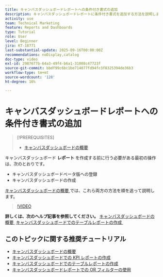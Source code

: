 ```yaml
---
title: キャンバスダッシュボードレポートへの条件付き書式の追加
description: キャンバスダッシュボードレポートに条件付き書式を追加する方法を説明します。
activity: use
team: Technical Marketing
feature: Reports and Dashboards
type: Tutorial
role: User
level: Beginner
jira: KT-18771
last-substantial-update: 2025-09-16T00:00:00Z
recommendations: noDisplay,catalog
doc-type: video
exl-id: 2987677b-64a3-49f4-b6a1-31008c47723f
source-git-commit: bbdf99c6bc1be714077fd94fc3f8325394de36b3
workflow-type: tm+mt
source-wordcount: '128'
ht-degree: 16%

---
```


# キャンバスダッシュボードレポートへの条件付き書式の追加

>[!PREREQUISITES]
>
>* [キャンバスダッシュボードの概要](/help/reporting/canvas-dashboards/introduction-to-canvas-dashboards.md)

キャンバスダッシュボード **レポート** を作成する前に行う必要がある最初の操作は、次のとおりです。

* キャンバスダッシュボードベータ版への登録
* キャンバスダッシュボードの作成

[&#x200B; キャンバスダッシュボードの概要 &#x200B;](/help/reporting/canvas-dashboards/introduction-to-canvas-dashboards.md) では、これら両方の方法を順を追って説明します。

>[!VIDEO](https://video.tv.adobe.com/v/3474976/?quality=12&learn=on&enablevpops=1&captions=jpn)

**詳しくは、次のヘルプ記事を参照してください。**
[&#x200B; キャンバスダッシュボードの概要 &#x200B;](https://experienceleague.adobe.com/ja/docs/workfront/using/reporting/canvas-dashboards/canvas-dashboards-overview)
[&#x200B; キャンバスダッシュボードでのテーブルレポートの作成 &#x200B;](https://experienceleague.adobe.com/ja/docs/workfront/using/reporting/canvas-dashboards/add-reports/build-table-report)

## このトピックに関する推奨チュートリアル

* [キャンバスダッシュボードの概要](/help/reporting/canvas-dashboards/introduction-to-canvas-dashboards.md)
* [キャンバスダッシュボードでの KPI レポートの作成](/help/reporting/canvas-dashboards/create-a-kpi-report-on-a-canvas-dashboard.md)
* [キャンバスダッシュボードでのテーブルレポートの作成](/help/reporting/canvas-dashboards/create-a-table-report-on-a-canvas-dashboard.md)
* [キャンバスダッシュボードレポートでの OR フィルターの使用](/help/reporting/canvas-dashboards/use-an-or-filter-in-a-canvas-dashboard-report.md)